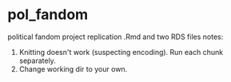 # pol_fandom
political fandom project replication .Rmd and two RDS files 
notes: 
1) Knitting doesn't work (suspecting encoding). Run each chunk separately.  
2) Change working dir to your own.
